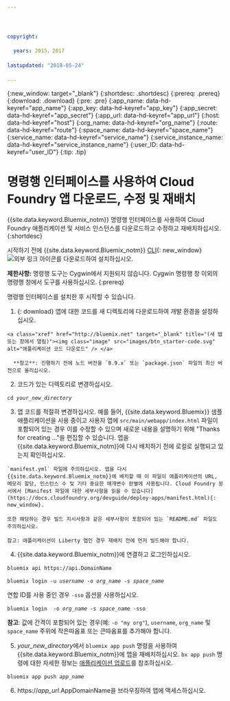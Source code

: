 ```yaml
---



copyright:

  years: 2015，2017

lastupdated: "2018-05-24"

---
```


{:new_window: target="_blank"}
{:shortdesc: .shortdesc}
{:prereq: .prereq}
{:download: .download}
{:pre: .pre}
{:app_name: data-hd-keyref="app_name"}
{:app_key: data-hd-keyref="app_key"}
{:app_secret: data-hd-keyref="app_secret"}
{:app_url: data-hd-keyref="app_url"}
{:host: data-hd-keyref="host"}
{:org_name: data-hd-keyref="org_name"}
{:route: data-hd-keyref="route"}
{:space_name: data-hd-keyref="space_name"}
{:service_name: data-hd-keyref="service_name"}
{:service_instance_name: data-hd-keyref="service_instance_name"}
{:user_ID: data-hd-keyref="user_ID"}
{:tip: .tip}

# 명령행 인터페이스를 사용하여 Cloud Foundry 앱 다운로드, 수정 및 재배치

{{site.data.keyword.Bluemix_notm}} 명령행 인터페이스를 사용하여 Cloud Foundry 애플리케이션 및 서비스 인스턴스를 다운로드하고 수정하고 재배치하십시오.
{:shortdesc}

시작하기 전에 {{site.data.keyword.Bluemix_notm}} [CLI](/docs/cli/index.html#overview){: new_window} ![외부 링크 아이콘](../../../icons/launch-glyph.svg)를 다운로드하여 설치하십시오. 


**제한사항:** 명령행 도구는 Cygwin에서 지원되지 않습니다. Cygwin 명령행 창 이외의 명령행 창에서 도구를 사용하십시오.
{:prereq}

명령행 인터페이스를 설치한 후 시작할 수 있습니다.

  1. {: download} 앱에 대한 코드를 새 디렉토리에 다운로드하여 개발 환경을 설정하십시오.

    <a class="xref" href="http://bluemix.net" target="_blank" title="(새 탭 또는 창에서 열림)"><img class="image" src="images/btn_starter-code.svg" alt="애플리케이션 코드 다운로드" /> </a>

      **참고**: 진행하기 전에 노드 버전을 `8.9.x` 또는 `package.json` 파일의 최신 버전으로 올리십시오. 

  2. 코드가 있는 디렉토리로 변경하십시오.

  <pre class="pre"><code class="hljs">cd <var class="keyword varname">your_new_directory</var></code></pre>

  3.  앱 코드를 적절히 변경하십시오. 예를 들어, {{site.data.keyword.Bluemix}} 샘플 애플리케이션을 사용 중이고 사용자 앱에 `src/main/webapp/index.html` 파일이 포함되어 있는 경우 이를 수정할 수 있으며 새로운 내용을 설명하기 위해 "Thanks for creating ..."을 편집할 수 있습니다. 앱을 {{site.data.keyword.Bluemix_notm}}에 다시 배치하기 전에 로컬로 실행되고 있는지 확인하십시오.

    `manifest.yml` 파일에 주의하십시오. 앱을 다시 {{site.data.keyword.Bluemix_notm}}에 배치할 때 이 파일이 애플리케이션의 URL, 메모리 할당, 인스턴스 수 및 기타 중요한 매개변수 판별에 사용됩니다. Cloud Foundry 문서에서 [Manifest 파일에 대한 세부사항을 읽을 수 있습니다](https://docs.cloudfoundry.org/devguide/deploy-apps/manifest.html){: new_window}.

    또한 해당하는 경우 빌드 지시사항과 같은 세부사항이 포함되어 있는 `README.md` 파일도 주의하십시오.

    참고: 애플리케이션이 Liberty 앱인 경우 재배치 전에 먼저 빌드해야 합니다.

  4. {{site.data.keyword.Bluemix_notm}}에 연결하고 로그인하십시오.

  <pre class="pre"><code class="hljs">bluemix api https://api.<span class="keyword" data-hd-keyref="DomainName">DomainName</span></code></pre>

  <pre class="pre"><code class="hljs">bluemix login -u <var class="keyword varname" data-hd-keyref="user_ID">username</var> -o <var class="keyword varname" data-hd-keyref="org_name">org_name</var> -s <var class="keyword varname" data-hd-keyref="space_name">space_name</var></code></pre>

  연합 ID를 사용 중인 경우 `-sso` 옵션을 사용하십시오.

  <pre class="pre"><code class="hljs">bluemix login  -o <var class="keyword varname" data-hd-keyref="org_name">org_name</var> -s <var class="keyword varname" data-hd-keyref="space_name">space_name</var> -sso</code></pre>

  **참고**: 값에 간격이 포함되어 있는 경우(예: `-o "my org"`), `username`, `org_name` 및 `space_name` 주위에 작은따옴표 또는 큰따옴표를 추가해야 합니다.

  5. <var class="keyword varname">your_new_directory</var>에서 `bluemix app push` 명령을 사용하여 {{site.data.keyword.Bluemix_notm}}에 앱을 재배치하십시오. `bx app push` 명령에 대한 자세한 정보는 [애플리케이션 업로드](/docs/starters/upload_app.html)를 참조하십시오.

  <pre class="pre"><code class="hljs">bluemix app push <var class="keyword varname" data-hd-keyref="app_name">app_name</var></code></pre>

  6. https://<var class="keyword varname" data-hd-keyref="app_url">app_url</var>.<span class="keyword" data-hd-keyref="APPDomain">AppDomainName</span>을 브라우징하여 앱에 액세스하십시오.

